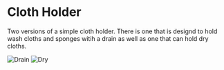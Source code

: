 # Cloth Holder
Two versions of a simple cloth holder. There is one that is designd to hold wash cloths and sponges witih a drain as well as one that can hold dry cloths.

![Drain](https://github.com/user-attachments/assets/5782a82e-1c10-4ea5-9095-5ddb5d8abf61)
![Dry](https://github.com/user-attachments/assets/63a6fc8c-c491-4fd2-a25c-9c9afa21ecc8)

